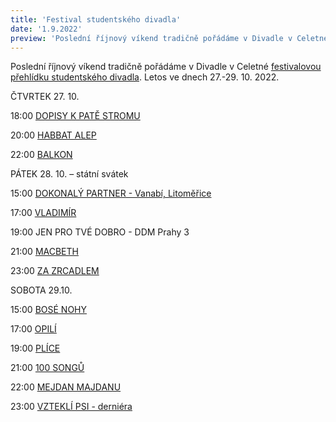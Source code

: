 ```yaml
---
title: 'Festival studentského divadla'
date: '1.9.2022'
preview: 'Poslední říjnový víkend tradičně pořádáme v Divadle v Celetné Festival studentských divadel. A my pro vás již nyní odkrýváme letošní program!...'
---
```

Poslední říjnový víkend tradičně pořádáme v Divadle v Celetné [festivalovou přehlídku studentského divadla](https://www.oldstars.cz/projekty/festival-studentskych-divadel). Letos ve dnech 27.-29. 10. 2022.

ČTVRTEK 27. 10. 

18:00 [DOPISY K PATĚ STROMU](https://www.oldstarsontheroad.cz/dopisy/)

20:00 [HABBAT ALEP](https://www.oldstars.cz/repertoar/Habbat%20alep)

22:00 [BALKON](https://www.oldstars.cz/repertoar/balkon)


PÁTEK 28. 10. – státní svátek


15:00 [DOKONALÝ PARTNER  - Vanabí, Litoměřice](https://www.oldstars.cz/repertoar/Dokonal%C3%BD%20partner)

17:00 [VLADIMÍR](https://www.oldstars.cz/repertoar/vladimir)

19:00 JEN PRO TVÉ DOBRO - DDM  Prahy 3

21:00 [MACBETH](https://www.oldstars.cz/repertoar/Macbeth22)

23:00 [ZA ZRCADLEM](https://www.oldstarsontheroad.cz/za-zrcadlem/)



SOBOTA 29.10.

15:00 [BOSÉ NOHY](https://www.oldstars.cz/repertoar/bose-nohy)

17:00 [OPILÍ](https://www.oldstars.cz/repertoar/opil%C3%AD)

19:00 [PLÍCE](https://www.oldstars.cz/repertoar/plice)

21:00 [100 SONGŮ](https://www.oldstars.cz/repertoar/100-songu)

22:00 [MEJDAN MAJDANU](https://www.oldstarsontheroad.cz/mejdan-majdanu/)

23:00 [VZTEKLÍ PSI - derniéra](https://www.oldstars.cz/repertoar/vztekli-psi)

